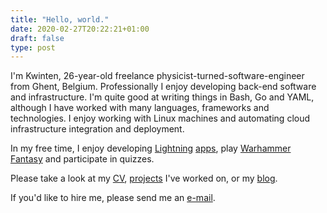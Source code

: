 ```yaml
---
title: "Hello, world."
date: 2020-02-27T20:22:21+01:00
draft: false
type: post
---
```

I'm Kwinten, 26-year-old freelance physicist-turned-software-engineer from Ghent, Belgium. 
Professionally I enjoy developing back-end software and infrastructure.
I'm quite good at writing things in Bash, Go and YAML, although I have worked
with many languages, frameworks and technologies. I enjoy working with Linux
machines and automating cloud infrastructure integration and deployment. 

In my free time, I enjoy developing [Lightning](https://www.lopp.net/lightning-information.html) [apps](https://flitz.cards), play [Warhammer Fantasy](https://www.the-ninth-age.com) and participate in quizzes.

Please take a look at my [CV](./cv), [projects](./portfolio) I've worked on, or my [blog](./posts).

If you'd like to hire me, please send me an [e-mail](mailto:kwinten.debacker@hotmail.com).
<!--more-->
